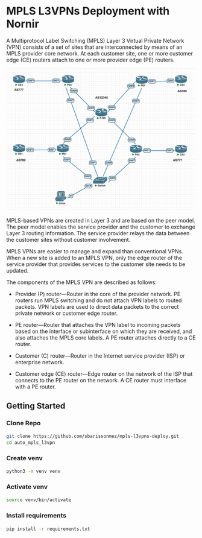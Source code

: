 # MPLS L3VPNs Deployment with Nornir

A Multiprotocol Label Switching (MPLS) Layer 3 Virtual Private Network (VPN) consists of a set of sites that are interconnected by means of an MPLS provider core network. At each customer site, one or more customer edge (CE) routers attach to one or more provider edge (PE) routers. 

![topologoy](./topology/mpls-l3vpn.png)

MPLS-based VPNs are created in Layer 3 and are based on the peer model. The peer model enables the service provider and the customer to exchange Layer 3 routing information. The service provider relays the data between the customer sites without customer involvement.

MPLS VPNs are easier to manage and expand than conventional VPNs. When a new site is added to an MPLS VPN, only the edge router of the service provider that provides services to the customer site needs to be updated.

The components of the MPLS VPN are described as follows:

* Provider (P) router—Router in the core of the provider network. PE routers run MPLS switching and do not attach VPN labels to routed packets. VPN labels are used to direct data packets to the correct private network or customer edge router.

* PE router—Router that attaches the VPN label to incoming packets based on the interface or subinterface on which they are received, and also attaches the MPLS core labels. A PE router attaches directly to a CE router.

* Customer (C) router—Router in the Internet service provider (ISP) or enterprise network.

* Customer edge (CE) router—Edge router on the network of the ISP that connects to the PE router on the network. A CE router must interface with a PE router.

## Getting Started

### Clone Repo

```bash
git clone https://github.com/sbarissonmez/mpls-l3vpns-deploy.git
cd auto_mpls_l3vpn
```
### Create venv

```bash
python3 -m venv venv
```

### Activate venv

```bash
source venv/bin/activate
```

### Install requirements

```bash
pip install -r requirements.txt
```

